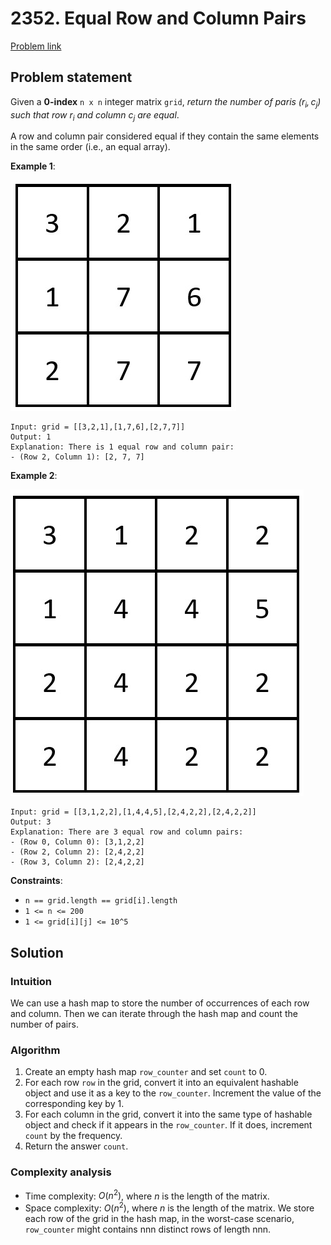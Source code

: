 # 2352. Equal Row and Column Pairs

[Problem link](https://leetcode.com/problems/equal-row-and-column-pairs/)

## Problem statement

Given a **0-index** `n x n` integer matrix `grid`, *return the number of paris $(r_i, c_j)$ such that row $r_i$ and column $c_j$ are equal*.

A row and column pair considered equal if they contain the same elements in the same order (i.e., an equal array).

**Example 1**:

![Example 1](../images/leetcode/2352/ex1.jpg)

```
Input: grid = [[3,2,1],[1,7,6],[2,7,7]]
Output: 1
Explanation: There is 1 equal row and column pair:
- (Row 2, Column 1): [2, 7, 7]
```

**Example 2**:

![Example 2](../images/leetcode/2352/ex2.jpg)

```
Input: grid = [[3,1,2,2],[1,4,4,5],[2,4,2,2],[2,4,2,2]]
Output: 3
Explanation: There are 3 equal row and column pairs:
- (Row 0, Column 0): [3,1,2,2]
- (Row 2, Column 2): [2,4,2,2]
- (Row 3, Column 2): [2,4,2,2]
```

**Constraints**:

- `n == grid.length == grid[i].length`
- `1 <= n <= 200`
- `1 <= grid[i][j] <= 10^5`


## Solution

### Intuition

We can use a hash map to store the number of occurrences of each row and column. Then we can iterate through the hash map and count the number of pairs.

### Algorithm

1. Create an empty hash map `row_counter` and set `count` to 0.
2. For each row `row` in the grid, convert it into an equivalent hashable object and use it as a key to the `row_counter`. Increment the value of the corresponding key by 1.
3. For each column in the grid, convert it into the same type of hashable object and check if it appears in the `row_counter`. If it does, increment `count` by the frequency.
4. Return the answer `count`.

### Complexity analysis

- Time complexity: $O(n^2)$, where $n$ is the length of the matrix.
- Space complexity: $O(n^2)$, where $n$ is the length of the matrix. We store each row of the grid in the hash map, in the worst-case scenario, `row_counter` might contains nnn distinct rows of length nnn.
